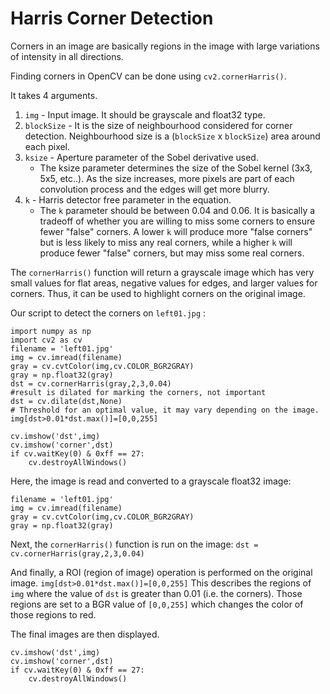 # Harris Corner Detection

Corners in an image are basically regions in the image with large variations of intensity in all directions.

Finding corners in OpenCV can be done using `cv2.cornerHarris()`.

It takes 4 arguments.

1. `img` - Input image. It should be grayscale and float32 type.
2. `blockSize` - It is the size of neighbourhood considered for corner detection. Neighbourhood size is a (`blockSize` x `blockSize`) area around each pixel.
3. `ksize` - Aperture parameter of the Sobel derivative used.
    - The ksize parameter determines the size of the Sobel kernel (3x3, 5x5, etc..). As the size increases, more pixels are part of each convolution process and the edges will get more blurry.
4. `k` - Harris detector free parameter in the equation.
    - The `k` parameter should be between 0.04 and 0.06. It is basically a tradeoff of whether you are willing to miss some corners to ensure fewer "false" corners. A lower `k` will produce more "false corners" but is less likely to miss any real corners, while a higher `k` will produce fewer "false" corners, but may miss some real corners.

The `cornerHarris()` function will return a grayscale image which has very small values for flat areas, negative values for edges, and larger values for corners. Thus, it can be used to highlight corners on the original image.

Our script to detect the corners on `left01.jpg` :

```
import numpy as np
import cv2 as cv
filename = 'left01.jpg'
img = cv.imread(filename)
gray = cv.cvtColor(img,cv.COLOR_BGR2GRAY)
gray = np.float32(gray)
dst = cv.cornerHarris(gray,2,3,0.04)
#result is dilated for marking the corners, not important
dst = cv.dilate(dst,None)
# Threshold for an optimal value, it may vary depending on the image.
img[dst>0.01*dst.max()]=[0,0,255]

cv.imshow('dst',img)
cv.imshow('corner',dst)
if cv.waitKey(0) & 0xff == 27:
    cv.destroyAllWindows()
```

Here, the image is read and converted to a grayscale float32 image:
```
filename = 'left01.jpg'
img = cv.imread(filename)
gray = cv.cvtColor(img,cv.COLOR_BGR2GRAY)
gray = np.float32(gray)
```
Next, the `cornerHarris()` function is run on the image:
`dst = cv.cornerHarris(gray,2,3,0.04)`

And finally, a ROI (region of image) operation is performed on the original image. `img[dst>0.01*dst.max()]=[0,0,255]` This describes the regions of `img` where the value of `dst` is greater than 0.01 (i.e. the corners). Those regions are set to a BGR value of `[0,0,255]` which changes the color of those regions to red.

The final images are then displayed.
```
cv.imshow('dst',img)
cv.imshow('corner',dst)
if cv.waitKey(0) & 0xff == 27:
    cv.destroyAllWindows()
```